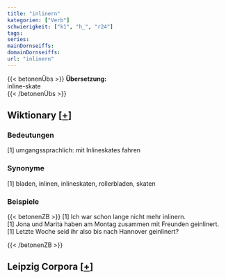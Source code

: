 ```yaml
---
title: "inlinern"
kategorien: ["Verb"]
schwierigkeit: ["k1", "h_", "r24"]
tags:
series:
mainDornseiffs:
domainDornseiffs:
url: "inlinern"
---
```


{{< betonenÜbs >}}
**Übersetzung:**  
inline-skate  
{{< /betonenÜbs >}}

## Wiktionary [[+](https://de.wiktionary.org/wiki/inlinern)]

### Bedeutungen
[1] umgangssprachlich: mit Inlineskates fahren  

### Synonyme
[1] bladen, inlinen, inlineskaten, rollerbladen, skaten  

### Beispiele
{{< betonenZB >}}
[1] Ich war schon lange nicht mehr inlinern.  
[1] Jona und Marita haben am Montag zusammen mit Freunden geinlinert.  
[1] Letzte Woche seid ihr also bis nach Hannover geinlinert?  

{{< /betonenZB >}}

## Leipzig Corpora [[+](https://corpora.uni-leipzig.de/en/res?word=inlinern&corpusId=deu_newscrawl-public_2018)]

